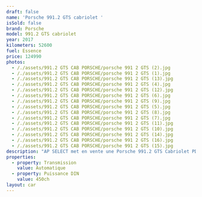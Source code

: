 ```yaml
---
draft: false
name: 'Porsche 991.2 GTS cabriolet '
isSold: false
brand: Porsche
model: 991.2 GTS cabriolet
year: 2017
kilometers: 52600
fuel: Essence
price: 124990
photos:
  - /./assets/991.2 GTS CAB PORSCHE/porsche 991 2 GTS (2).jpg
  - /./assets/991.2 GTS CAB PORSCHE/porsche 991 2 GTS (1).jpg
  - /./assets/991.2 GTS CAB PORSCHE/porsche 991 2 GTS (13).jpg
  - /./assets/991.2 GTS CAB PORSCHE/porsche 991 2 GTS (4).jpg
  - /./assets/991.2 GTS CAB PORSCHE/porsche 991 2 GTS (12).jpg
  - /./assets/991.2 GTS CAB PORSCHE/porsche 991 2 GTS (6).jpg
  - /./assets/991.2 GTS CAB PORSCHE/porsche 991 2 GTS (9).jpg
  - /./assets/991.2 GTS CAB PORSCHE/porsche 991 2 GTS (5).jpg
  - /./assets/991.2 GTS CAB PORSCHE/porsche 991 2 GTS (8).jpg
  - /./assets/991.2 GTS CAB PORSCHE/porsche 991 2 GTS (7).jpg
  - /./assets/991.2 GTS CAB PORSCHE/porsche 991 2 GTS (11).jpg
  - /./assets/991.2 GTS CAB PORSCHE/porsche 991 2 GTS (10).jpg
  - /./assets/991.2 GTS CAB PORSCHE/porsche 991 2 GTS (14).jpg
  - /./assets/991.2 GTS CAB PORSCHE/porsche 991 2 GTS (16).jpg
  - /./assets/991.2 GTS CAB PORSCHE/porsche 991 2 GTS (15).jpg
description: "AP SELECT met en vente une Porsche 991.2 GTS Cabriolet PDK 3.0l 450ch.\nModèle du 04/2017 avec 52600km.\n\nCouleur Schwarz metallic, intérieur étendu cuir / surpiqûres noires.\n\nVéhiculé en carte Grise \U0001F1EB\U0001F1F7 sans malus\nÉligible Porsche Approved\n\nLe véhicule est en parfait état avec historique complet Porsche.\n\nÉquipements et options :\n- Boîte PDK\n- Finition GTS\n- PDCC suspensions actives\n- Pack Chrono plus\n- PASM +\n- PSE Échappement sport\n- PTV Porsche Torque Vectoring\n- PDLC Phares dynamique\n- Apple car play\n- Jantes 20\" turbo S black avec écrou central\n- Réservoir 90l\n- Freinage sport\n- Intérieur Cuir noir / surpiqûres noires\n- Sièges sport plus 4 positions chauffants et ventilés\n- GPS 3D Europe tactile\n- Parc distance contrôle PDC avant / arrière\n- Caméra de recul\n- Vitrage arrière surteinté\n- Connexion Ipod et USB\n- Affichage multifonctions plus\n- Climatisation bi zone\n- Éclairage et essuie-glaces automatique\n- Rétroviseurs rabattable électriquement et chauffants\n- Rétroviseurs int / ext Electrochrome\n- Bluetooth\n- Éclairage d’ambiance\n\nLe véhicule est très bien optionné et dans un état irréprochable.\n\nDisponible et visible sur RDV pour acheteur sérieux.\n\nPossibilité d'une garantie 3, 6 ou 12 mois en supplément.\n\nRéalisation des démarches d'immatriculation.\n\nAP SELECT c'est des solutions de courtage et conciergerie sur mesure pour profiter librement de sa passion et de son patrimoine.\n\nPrenez le volant, AP SELECT s'occupe du reste."
properties:
  - property: Transmission
    value: Automatique
  - property: Puissance DIN
    value: 450ch
layout: car
---
```


